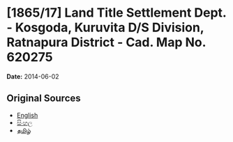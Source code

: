 # [1865/17] Land Title Settlement Dept. - Kosgoda, Kuruvita D/S Division, Ratnapura District - Cad. Map No. 620275

**Date:** 2014-06-02

## Original Sources

- [English](https://documents.gov.lk/view/extra-gazettes/2014/6/1865-17_E.pdf)
- [සිංහල](https://documents.gov.lk/view/extra-gazettes/2014/6/1865-17_S.pdf)
- [தமிழ்](https://documents.gov.lk/view/extra-gazettes/2014/6/1865-17_T.pdf)
